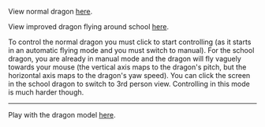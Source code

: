 View normal dragon [here](https://joeiddon.github.io/dragon).

View improved dragon flying around school
[here](https://joeiddon.github.io/dragon/rs/).

To control the normal dragon you must click to start controlling (as it starts
in an automatic flying mode and you must switch to manual). For the school
dragon, you are already in manual mode and the dragon will fly vaguely towards
your mouse (the vertical axis maps to the dragon's pitch, but the horizontal
axis maps to the dragon's yaw speed). You can click the screen in the school
dragon to switch to 3rd person view. Controlling in this mode is much harder
though.

---

Play with the dragon model
[here](https://joeiddon.github.io/dragon/basic_red/).
